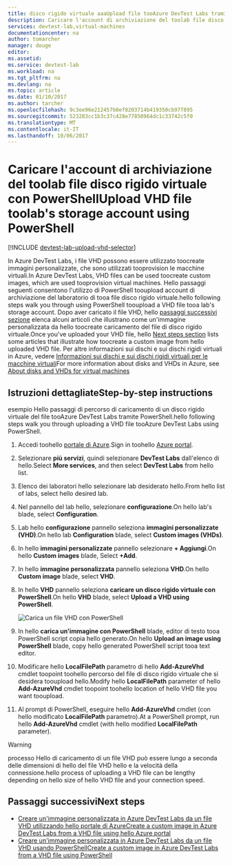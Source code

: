 ```yaml
---
title: disco rigido virtuale aaaUpload file tooAzure DevTest Labs tramite PowerShell | Documenti Microsoft
description: Caricare l'account di archiviazione del toolab file disco rigido virtuale con PowerShell
services: devtest-lab,virtual-machines
documentationcenter: na
author: tomarcher
manager: douge
editor: 
ms.assetid: 
ms.service: devtest-lab
ms.workload: na
ms.tgt_pltfrm: na
ms.devlang: na
ms.topic: article
ms.date: 01/10/2017
ms.author: tarcher
ms.openlocfilehash: 9c3ee96e212457b0ef8203714b419350cb97f895
ms.sourcegitcommit: 523283cc1b3c37c428e77850964dc1c33742c5f0
ms.translationtype: MT
ms.contentlocale: it-IT
ms.lasthandoff: 10/06/2017
---
```

# <a name="upload-vhd-file-toolabs-storage-account-using-powershell"></a><span data-ttu-id="8ca6c-103">Caricare l'account di archiviazione del toolab file disco rigido virtuale con PowerShell</span><span class="sxs-lookup"><span data-stu-id="8ca6c-103">Upload VHD file toolab's storage account using PowerShell</span></span>

[!INCLUDE [devtest-lab-upload-vhd-selector](../../includes/devtest-lab-upload-vhd-selector.md)]

<span data-ttu-id="8ca6c-104">In Azure DevTest Labs, i file VHD possono essere utilizzato toocreate immagini personalizzate, che sono utilizzati tooprovision le macchine virtuali.</span><span class="sxs-lookup"><span data-stu-id="8ca6c-104">In Azure DevTest Labs, VHD files can be used toocreate custom images, which are used tooprovision virtual machines.</span></span> <span data-ttu-id="8ca6c-105">Hello passaggi seguenti consentono l'utilizzo di PowerShell tooupload account di archiviazione del laboratorio di tooa file disco rigido virtuale.</span><span class="sxs-lookup"><span data-stu-id="8ca6c-105">hello following steps walk you through using PowerShell tooupload a VHD file tooa lab's storage account.</span></span> <span data-ttu-id="8ca6c-106">Dopo aver caricato il file VHD, hello [passaggi successivi sezione](#next-steps) elenca alcuni articoli che illustrano come un'immagine personalizzata da hello toocreate caricamento del file di disco rigido virtuale.</span><span class="sxs-lookup"><span data-stu-id="8ca6c-106">Once you've uploaded your VHD file, hello [Next steps section](#next-steps) lists some articles that illustrate how toocreate a custom image from hello uploaded VHD file.</span></span> <span data-ttu-id="8ca6c-107">Per altre informazioni sui dischi e sui dischi rigidi virtuali in Azure, vedere [Informazioni sui dischi e sui dischi rigidi virtuali per le macchine virtuali](../virtual-machines/linux/about-disks-and-vhds.md)</span><span class="sxs-lookup"><span data-stu-id="8ca6c-107">For more information about disks and VHDs in Azure, see [About disks and VHDs for virtual machines](../virtual-machines/linux/about-disks-and-vhds.md)</span></span>

## <a name="step-by-step-instructions"></a><span data-ttu-id="8ca6c-108">Istruzioni dettagliate</span><span class="sxs-lookup"><span data-stu-id="8ca6c-108">Step-by-step instructions</span></span>

<span data-ttu-id="8ca6c-109">esempio Hello passaggi di percorso di caricamento di un disco rigido virtuale del file tooAzure DevTest Labs tramite PowerShell.</span><span class="sxs-lookup"><span data-stu-id="8ca6c-109">hello following steps walk you through uploading a VHD file tooAzure DevTest Labs using PowerShell.</span></span> 

1. <span data-ttu-id="8ca6c-110">Accedi toohello [portale di Azure](http://go.microsoft.com/fwlink/p/?LinkID=525040).</span><span class="sxs-lookup"><span data-stu-id="8ca6c-110">Sign in toohello [Azure portal](http://go.microsoft.com/fwlink/p/?LinkID=525040).</span></span>

1. <span data-ttu-id="8ca6c-111">Selezionare **più servizi**, quindi selezionare **DevTest Labs** dall'elenco di hello.</span><span class="sxs-lookup"><span data-stu-id="8ca6c-111">Select **More services**, and then select **DevTest Labs** from hello list.</span></span>

1. <span data-ttu-id="8ca6c-112">Elenco dei laboratori hello selezionare lab desiderato hello.</span><span class="sxs-lookup"><span data-stu-id="8ca6c-112">From hello list of labs, select hello desired lab.</span></span>  

1. <span data-ttu-id="8ca6c-113">Nel pannello del lab hello, selezionare **configurazione**.</span><span class="sxs-lookup"><span data-stu-id="8ca6c-113">On hello lab's blade, select **Configuration**.</span></span> 

1. <span data-ttu-id="8ca6c-114">Lab hello **configurazione** pannello seleziona **immagini personalizzate (VHD)**.</span><span class="sxs-lookup"><span data-stu-id="8ca6c-114">On hello lab **Configuration** blade, select **Custom images (VHDs)**.</span></span>

1. <span data-ttu-id="8ca6c-115">In hello **immagini personalizzate** pannello selezionare **+ Aggiungi**.</span><span class="sxs-lookup"><span data-stu-id="8ca6c-115">On hello **Custom images** blade, Select **+Add**.</span></span> 

1. <span data-ttu-id="8ca6c-116">In hello **immagine personalizzata** pannello seleziona **VHD**.</span><span class="sxs-lookup"><span data-stu-id="8ca6c-116">On hello **Custom image** blade, select **VHD**.</span></span>

1. <span data-ttu-id="8ca6c-117">In hello **VHD** pannello seleziona **caricare un disco rigido virtuale con PowerShell**.</span><span class="sxs-lookup"><span data-stu-id="8ca6c-117">On hello **VHD** blade, select **Upload a VHD using PowerShell**.</span></span>

    ![Carica un file VHD con PowerShell](./media/devtest-lab-upload-vhd-using-powershell/upload-image-using-psh.png)

1. <span data-ttu-id="8ca6c-119">In hello **carica un'immagine con PowerShell** blade, editor di testo tooa PowerShell script copia hello generato.</span><span class="sxs-lookup"><span data-stu-id="8ca6c-119">On hello **Upload an image using PowerShell** blade, copy hello generated PowerShell script tooa text editor.</span></span>

1. <span data-ttu-id="8ca6c-120">Modificare hello **LocalFilePath** parametro di hello **Add-AzureVhd** cmdlet toopoint toohello percorso del file di disco rigido virtuale che si desidera tooupload hello.</span><span class="sxs-lookup"><span data-stu-id="8ca6c-120">Modify hello **LocalFilePath** parameter of hello **Add-AzureVhd** cmdlet toopoint toohello location of hello VHD file you want tooupload.</span></span>

1. <span data-ttu-id="8ca6c-121">Al prompt di PowerShell, eseguire hello **Add-AzureVhd** cmdlet (con hello modificato **LocalFilePath** parametro).</span><span class="sxs-lookup"><span data-stu-id="8ca6c-121">At a PowerShell prompt, run hello **Add-AzureVhd** cmdlet (with hello modified **LocalFilePath** parameter).</span></span>

> [!WARNING] 
> 
> <span data-ttu-id="8ca6c-122">processo Hello di caricamento di un file VHD può essere lungo a seconda delle dimensioni di hello del file VHD hello e la velocità della connessione.</span><span class="sxs-lookup"><span data-stu-id="8ca6c-122">hello process of uploading a VHD file can be lengthy depending on hello size of hello VHD file and your connection speed.</span></span>

## <a name="next-steps"></a><span data-ttu-id="8ca6c-123">Passaggi successivi</span><span class="sxs-lookup"><span data-stu-id="8ca6c-123">Next steps</span></span>

- [<span data-ttu-id="8ca6c-124">Creare un'immagine personalizzata in Azure DevTest Labs da un file VHD utilizzando hello portale di Azure</span><span class="sxs-lookup"><span data-stu-id="8ca6c-124">Create a custom image in Azure DevTest Labs from a VHD file using hello Azure portal</span></span>](devtest-lab-create-template.md)
- [<span data-ttu-id="8ca6c-125">Creare un'immagine personalizzata in Azure DevTest Labs da un file VHD usando PowerShell</span><span class="sxs-lookup"><span data-stu-id="8ca6c-125">Create a custom image in Azure DevTest Labs from a VHD file using PowerShell</span></span>](devtest-lab-create-custom-image-from-vhd-using-powershell.md)
